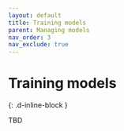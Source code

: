 ```yaml
---
layout: default
title: Training models
parent: Managing models
nav_order: 3
nav_exclude: true
---
```


# Training models
{: .d-inline-block }

<!---
New (v0.4.0)
{: .label .label-green }
-->

TBD

